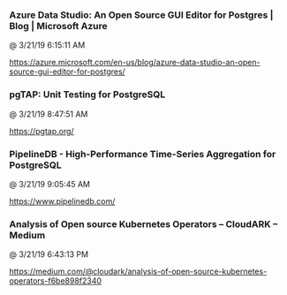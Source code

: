 ﻿

### Azure Data Studio: An Open Source GUI Editor for Postgres | Blog | Microsoft Azure
@ 3/21/19 6:15:11 AM

https://azure.microsoft.com/en-us/blog/azure-data-studio-an-open-source-gui-editor-for-postgres/



### pgTAP: Unit Testing for PostgreSQL
@ 3/21/19 8:47:51 AM

https://pgtap.org/



### PipelineDB - High-Performance Time-Series Aggregation for PostgreSQL
@ 3/21/19 9:05:45 AM

https://www.pipelinedb.com/



### Analysis of Open source Kubernetes Operators – CloudARK – Medium
@ 3/21/19 6:43:13 PM

https://medium.com/@cloudark/analysis-of-open-source-kubernetes-operators-f6be898f2340

